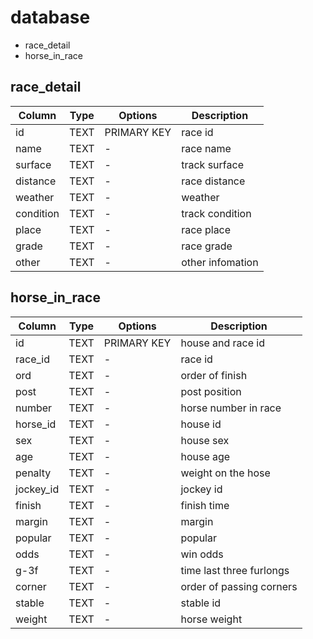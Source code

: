 # database

- race_detail
- horse_in_race

## race_detail
| Column    | Type | Options     | Description      |
| ----      | ---- | ----        | ----             |
| id        | TEXT | PRIMARY KEY | race id          |
| name      | TEXT | -           | race name        |
| surface   | TEXT | -           | track surface    |
| distance  | TEXT | -           | race distance    |
| weather   | TEXT | -           | weather          |
| condition | TEXT | -           | track condition  |
| place     | TEXT | -           | race place       |
| grade     | TEXT | -           | race grade       |
| other     | TEXT | -           | other infomation |

## horse_in_race

| Column        | Type | Options     | Description              |
| ----          | ---- | ----        | ----                     |
| id            | TEXT | PRIMARY KEY | house and race id        |
| race_id       | TEXT | -           | race id                  |
| ord           | TEXT | -           | order of finish          |
| post          | TEXT | -           | post position            |
| number        | TEXT | -           | horse number in race     |
| horse_id      | TEXT | -           | house id                 |
| sex           | TEXT | -           | house sex                |
| age           | TEXT | -           | house age                |
| penalty       | TEXT | -           | weight on the hose       |
| jockey_id     | TEXT | -           | jockey id                |
| finish        | TEXT | -           | finish time              |
| margin        | TEXT | -           | margin                   |
| popular       | TEXT | -           | popular                  |
| odds          | TEXT | -           | win odds                 |
| g-3f          | TEXT | -           | time last three furlongs |
| corner        | TEXT | -           | order of passing corners |
| stable        | TEXT | -           | stable id                |
| weight        | TEXT | -           | horse weight             |